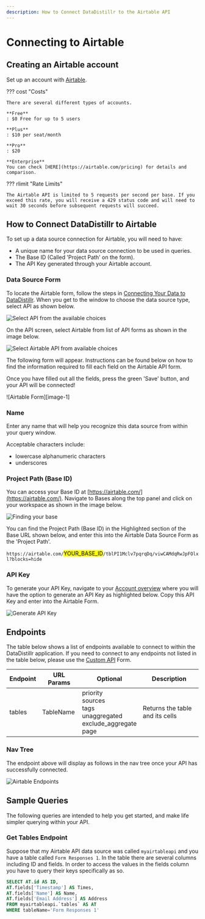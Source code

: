 ```yaml
---
description: How to Connect DataDistillr to the Airtable API
---
```


# Connecting to Airtable

## Creating an Airtable account
Set up an account with [Airtable](https://www.airtable.com/).

??? cost "Costs" 

    There are several different types of accounts. 
    
    **Free**
    : $0 Free for up to 5 users
    
    **Plus**
    : $10 per seat/month
    
    **Pro**
    : $20
    
    **Enterprise**
    You can check [HERE](https://airtable.com/pricing) for details and comparison.


??? rlimit "Rate Limits"  

    The Airtable API is limited to 5 requests per second per base. If you exceed this rate, you will receive a 429 status code and will need to wait 30 seconds before subsequent requests will succeed.

## How to Connect DataDistillr to Airtable
To set up a data source connection for Airtable, you will need to have:

- A unique name for your data source connection to be used in queries.
- The Base ID (Called 'Project Path' on the form).
- The API Key generated through your Airtable account.



### Data Source Form

To locate the Airtable form, follow the steps in [Connecting Your Data to DataDistillr](../../). When you get to the window to choose the data source type, select API as shown below.&#x20;

![Select API from the available choices][image-5]

On the API screen, select Airtable from list of API forms as shown in the image below.

![Select Airtable API from available choices][image-6]

The following form will appear. Instructions can be found below on how to find the information required to fill each field on the Airtable API form.

Once you have filled out all the fields, press the green 'Save' button, and your API will be connected!

![Airtable Form][image-1]

### Name

Enter any name that will help you recognize this data source from within your query window. &#x20;

Acceptable characters include:

* lowercase alphanumeric characters
* underscores

### Project Path (Base ID)
You can access your Base ID at [https://airtable.com/](https://airtable.com/). Navigate to Bases along the top panel and click on your workspace as shown in the image below.

![Finding your base][image-2]

You can find the Project Path (Base ID) in the Highlighted section of the Base URL shown below, and enter this into the Airtable Data Source Form as the 'Project Path'.

`https://airtable.com/`<mark>YOUR_BASE_ID</mark>`/tblPI1Mclv7pqrqDq/viwCAMdqRwJpFOlxl?blocks=hide`

### API Key

To generate your API Key, navigate to your [Account overview](https://airtable.com/account) where you will have the option to generate an API Key as highlighted below. Copy this API Key and enter into the Airtable Form.


![Generate API Key][image-4]


## Endpoints

The table below shows a list of endpoints available to connect to within the DataDistillr application. If you need to connect to any endpoints not listed in the table below, please use the [Custom API](custom-apis.md) Form.

| Endpoint | URL Params | Optional | Description |
| -------- | ---------- | -------- | ----------  |
| tables   | TableName  | priority<br>sources<br>tags<br>unaggregated<br>exclude_aggregate<br>page|Returns the table and its cells


### Nav Tree

The endpoint above will display as follows in the nav tree once your API has successfully connected.

![Airtable Endpoints][image-3]

## Sample Queries

The following queries are intended to help you get started, and make life simpler querying within your API.

### Get Tables Endpoint

Suppose that my Airtable API data source was called `myairtableapi` and you have a table called `Form Responses 1`. In the table there are several columns including ID and fields. In order to access the values in the fields column you have to query their keys specifically as so.


```sql
SELECT AT.id AS ID,
AT.fields['Timestamp'] AS Times,
AT.fields['Name'] AS Name,
AT.fields['Email Address'] AS Address
FROM myairtableapi.`tables` AS AT
WHERE tableName='Form Responses 1'
```


[image-2]: ../../img/api/airtable/airtable-base.png
[image-3]: ../../img/api/airtable/airtable-endpoint.png
[image-4]: ../../img/api/airtable/airtable-generate-api.png
[image-5]: ../../img/api/data-source-wizard-api-light.png
[image-6]: ../../img/api/airtable/select-Airtable-API.png
